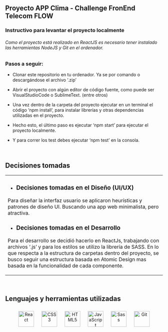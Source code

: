 ## Proyecto APP Clima - Challenge FronEnd Telecom FLOW  
  

<div align="right">
  
</div>  
  



### Instructivo para levantar el proyecto localmente  
###### Como el proyecto está realizado en ReactJS es necesario tener instalado las herramientas NodeJS y Git en el ordenador.



  
  



### Pasos a seguir:  
- Clonar este repositorio en tu ordenador. Ya se por comando o descargándose el archivo ‘.zip’
  
  

- Abrir el proyecto con algún editor de código fuente, como puede ser VisualStudioCode o SublimeText. (entre otros)  
  

- Una vez dentro de la carpeta del proyecto ejecutar en un terminal el código ‘npm install’, para instalar librerías y otras dependencias utilizadas en el proyecto.  
  

- Hecho esto, el último paso es ejecutar ‘npm start’ para ejecutar el proyecto localmente.  
  

- Y para correr los test debes ejecutar ‘npm test’ en la consola.  
  

  
  

<br/>  


## Decisiones tomadas
<table><tr><td valign="top" width="80%">

- ### Decisiones tomadas en el Diseño (UI/UX)
Para diseñar la interfaz usuario se aplicaron heurísticas y patrones de diseño UI. Buscando una app web minimalista, pero atractiva.

  
  

- ### Decisiones tomadas en el Desarrollo
Para el desarrollo se decidió hacerlo en ReactJs, trabajando con archivos ‘.js’ y para los estilos se utilizo la librería de SASS.
En lo que respecta a la estructura de carpetas dentro del proyecto, se busco seguir una estructura basada en Atomic Design mas basada en la funcionalidad de cada componente.  


</td></tr></table>  

<br/>  


## Lenguajes y herramientas utilizadas 
<div align="center">  
<a href="https://reactjs.org/" target="_blank"><img style="margin: 10px" src="https://profilinator.rishav.dev/skills-assets/react-original-wordmark.svg" alt="React" height="50" /></a>  
<a href="https://www.w3schools.com/css/" target="_blank"><img style="margin: 10px" src="https://profilinator.rishav.dev/skills-assets/css3-original-wordmark.svg" alt="CSS3" height="50" /></a>  
<a href="https://en.wikipedia.org/wiki/HTML5" target="_blank"><img style="margin: 10px" src="https://profilinator.rishav.dev/skills-assets/html5-original-wordmark.svg" alt="HTML5" height="50" /></a>  
<a href="https://www.javascript.com/" target="_blank"><img style="margin: 10px" src="https://profilinator.rishav.dev/skills-assets/javascript-original.svg" alt="JavaScript" height="50" /></a>  
<a href="https://sass-lang.com/" target="_blank"><img style="margin: 10px" src="https://profilinator.rishav.dev/skills-assets/sass-original.svg" alt="Sass" height="50" /></a>  
<a href="https://github.com/" target="_blank"><img style="margin: 10px" src="https://profilinator.rishav.dev/skills-assets/git-scm-icon.svg" alt="Git" height="50" /></a>  
</div>  

<br/>  

<br/>  
 

<br/>  

<br />
